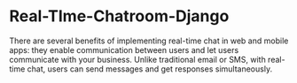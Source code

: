 # Real-TIme-Chatroom-Django

There are several benefits of implementing real-time chat in web and mobile apps: they enable communication between users and let users communicate with your business. Unlike traditional email or SMS, with real-time chat, users can send messages and get responses simultaneously.
